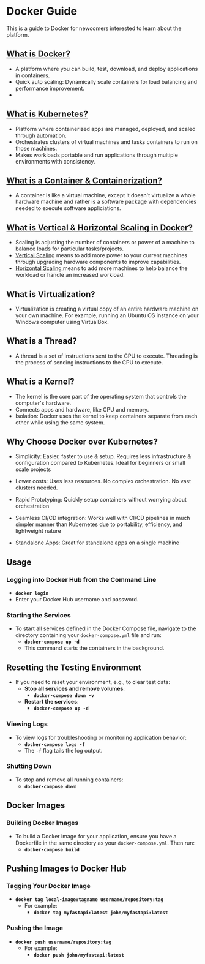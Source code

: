 # Docker Guide

This is a guide to Docker for newcomers interested to learn about the platform. 


## <ins> What is Docker? <ins>

- A platform where you can build, test, download, and deploy applications in containers.
- Quick auto scaling: Dynamically scale containers for load balancing and performance improvement. 
- 
## <ins> What is Kubernetes? <ins>
- Platform where containerized apps are managed, deployed, and scaled through automation. 
- Orchestrates clusters of virtual machines and tasks containers to run on those machines. 
- Makes workloads portable and run applications through multiple environments with consistency.   

## <ins> What is a Container & Containerization? <ins> 
- A container is like a virtual machine, except it doesn't virtualize a whole hardware machine and rather is a software package with dependencies needed to execute software appliciations.

## <ins> What is Vertical & Horizontal Scaling in Docker? <ins> 

- Scaling is adjusting the number of containers or power of a machine to balance loads for particular tasks/projects. 
- <u>Vertical Scaling</u> means to add more power to your current machines through upgrading hardware components to improve capabilities.
- <u>Horizontal Scaling </u> means to add more machines to help balance the workload or handle an increased workload.  

##  What is Virtualization?  

- Virtualization is creating a virtual copy of an entire hardware machine on your own machine. For example, running an Ubuntu OS instance on your Windows computer using VirtualBox.

## What is a Thread?

- A thread is a set of instructions sent to the CPU to execute. Threading is the process of sending instructions to the CPU to execute. 

## What is a Kernel?

- The kernel is the core part of the operating system that controls the computer's hardware.
- Connects apps and hardware, like CPU and memory.
- Isolation: Docker uses the kernel to keep containers separate from each other while using the same system.

## Why Choose Docker over Kubernetes?

- Simplicity: Easier, faster to use & setup. Requires less infrastructure & configuration compared to Kubernetes. Ideal for beginners or small scale projects

- Lower costs: Uses less resources. No complex orchestration. No vast clusters needed. 

- Rapid Prototyping: Quickly setup containers without worrying about orchestration

- Seamless CI/CD integration: Works well with CI/CD pipelines in much simpler manner than Kubernetes due to portability, efficiency, and lightweight nature

- Standalone Apps: Great for standalone apps on a single machine 

## Usage

### Logging into Docker Hub from the Command Line
- **`docker login`**
- Enter your Docker Hub username and password.

### Starting the Services
- To start all services defined in the Docker Compose file, navigate to the directory containing your `docker-compose.yml` file and run:
  - **`docker-compose up -d`**
  - This command starts the containers in the background.

## Resetting the Testing Environment
- If you need to reset your environment, e.g., to clear test data:
  - **Stop all services and remove volumes**:
    - **`docker-compose down -v`**
  - **Restart the services**:
    - **`docker-compose up -d`**

### Viewing Logs
- To view logs for troubleshooting or monitoring application behavior:
  - **`docker-compose logs -f`**
  - The `-f` flag tails the log output.

### Shutting Down
- To stop and remove all running containers:
  - **`docker-compose down`**

## Docker Images

### Building Docker Images
- To build a Docker image for your application, ensure you have a Dockerfile in the same directory as your `docker-compose.yml`. Then run:
  - **`docker-compose build`**

## Pushing Images to Docker Hub

### Tagging Your Docker Image
- **`docker tag local-image:tagname username/repository:tag`**
  - For example:
    - **`docker tag myfastapi:latest john/myfastapi:latest`**

### Pushing the Image
- **`docker push username/repository:tag`**
  - For example:
    - **`docker push john/myfastapi:latest`**

